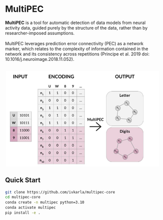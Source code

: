 # MultiPEC

**MultiPEC** is a tool for automatic detection of data models from neural activity data, guided purely by the structure of the data, rather than by researcher-imposed assumptions.
<br>
<br>
MultiPEC leverages prediction error connectivity (PEC) as a network marker, which relates to the complexity of information contained in the network and its consistency across repetitions ​(Principe et al. 2019 doi: 10.1016/j.neuroimage.2018.11.052)​.
<br>
<br>
<p align="center">
  <img src="data/figures/simulation/FIG2A.jpg" alt="System Diagram" width="500">
</p>

## Quick Start

```bash
git clone https://github.com/ivkarla/multipec-core
cd multipec-core
conda create -n multipec python=3.10
conda activate multipec
pip install -e .

